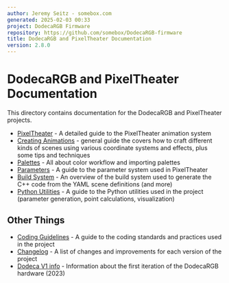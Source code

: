 ```yaml
---
author: Jeremy Seitz - somebox.com
generated: 2025-02-03 00:33
project: DodecaRGB Firmware
repository: https://github.com/somebox/DodecaRGB-firmware
title: DodecaRGB and PixelTheater Documentation
version: 2.8.0
---
```


# DodecaRGB and PixelTheater Documentation

This directory contains documentation for the DodecaRGB and PixelTheater projects.

- [PixelTheater](PixelTheater/README.md) - A detailed guide to the PixelTheater animation system
- [Creating Animations](creating_animations.md) - general guide the covers how to craft different kinds of scenes using various coordinate systems and effects, plus some tips and techniques
- [Palettes](Palettes.md) - All about color workflow and importing palettes
- [Parameters](PixelTheater/Parameters.md) - A guide to the parameter system used in PixelTheater
- [Build System](PixelTheater/build-system.md) - An overview of the build system used to generate the C++ code from the YAML scene definitions (and more)
- [Python Utilities](../util/README.md) - A guide to the Python utilities used in the project (parameter generation, point calculations, visualization)

## Other Things

- [Coding Guidelines](coding_guidelines.md) - A guide to the coding standards and practices used in the project
- [Changelog](../Changelog.md) - A list of changes and improvements for each version of the project
- [Dodeca V1 info](Dodeca-V1-info.md) - Information about the first iteration of the DodecaRGB hardware (2023)